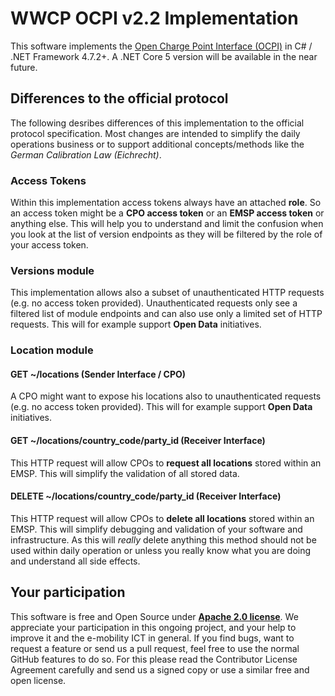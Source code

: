 # WWCP OCPI v2.2 Implementation

This software implements the [Open Charge Point Interface (OCPI)](https://github.com/ocpi/ocpi)
in C# / .NET Framework 4.7.2+. A .NET Core 5 version will be available in the near future.

## Differences to the official protocol

The following desribes differences of this implementation to the official protocol
specification. Most changes are intended to simplify the daily operations business
or to support additional concepts/methods like the *German Calibration Law (Eichrecht)*.

### Access Tokens

Within this implementation access tokens always have an attached **role**. So an access
token might be a **CPO access token** or an **EMSP access token** or anything else. This
will help you to understand and limit the confusion when you look at the list of version
endpoints as they will be filtered by the role of your access token.

### Versions module

This implementation allows also a subset of unauthenticated HTTP requests (e.g. no access
token provided). Unauthenticated requests only see a filtered list of module endpoints
and can also use only a limited set of HTTP requests. This will for example support
**Open Data** initiatives.


### Location module

#### GET ~/locations (Sender Interface / CPO)

A CPO might want to expose his locations also to unauthenticated requests
(e.g. no access token provided). This will for example support **Open Data** initiatives.

#### GET ~/locations/country_code/party_id (Receiver Interface)

This HTTP request will allow CPOs to **request all locations** stored within an EMSP.
This will simplify the validation of all stored data.

#### DELETE ~/locations/country_code/party_id (Receiver Interface)

This HTTP request will allow CPOs to **delete all locations** stored within an EMSP.
This will simplify debugging and validation of your software and infrastructure. As
this will *really* delete anything this method should not be used within daily operation
or unless you really know what you are doing and understand all side effects.


## Your participation

This software is free and Open Source under [**Apache 2.0 license**](LICENSE).
We appreciate your participation in this ongoing project, and your help to
improve it and the e-mobility ICT in general. If you find bugs, want to request
a feature or send us a pull request, feel free to use the normal GitHub
features to do so. For this please read the Contributor License Agreement
carefully and send us a signed copy or use a similar free and open license.
